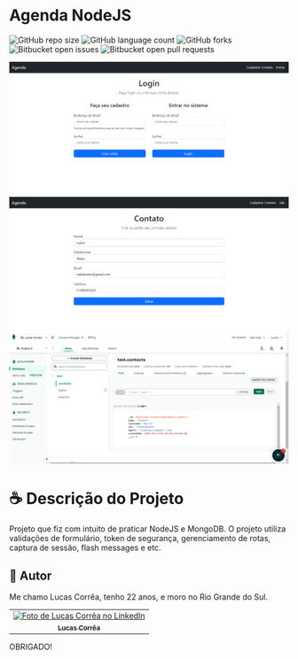 # Agenda NodeJS

![GitHub repo size](https://img.shields.io/github/repo-size/correa0105/Agenda-NodeJS-MongoDB?style=for-the-badge)
![GitHub language count](https://img.shields.io/github/languages/count/correa0105/Agenda-NodeJS-MongoDB?style=for-the-badge)
![GitHub forks](https://img.shields.io/github/forks/correa0105/Agenda-NodeJS-MongoDB?style=for-the-badge)
![Bitbucket open issues](https://img.shields.io/bitbucket/issues/correa0105/Agenda-NodeJS-MongoDB?style=for-the-badge)
![Bitbucket open pull requests](https://img.shields.io/bitbucket/pr-raw/correa0105/Agenda-NodeJS-MongoDB?style=for-the-badge)

<img src="exemplo1.PNG" alt="Exemplo do Projeto">
<img src="exemplo2.PNG" alt="Exemplo do Projeto">
<img src="exemplo3.PNG" alt="Exemplo do Projeto">

# ☕ Descrição do Projeto

Projeto que fiz com intuito de praticar NodeJS e MongoDB.
O projeto utiliza validações de formulário, token de segurança, gerenciamento de rotas, captura de sessão, flash messages e etc.

## 🤝 Autor

Me chamo Lucas Corrêa, tenho 22 anos, e moro no Rio Grande do Sul.

<table>
  <tr>
    <td align="center">
      <a href="https://www.linkedin.com/in/correalucas0105/">
        <img src="https://media.licdn.com/dms/image/D4D03AQFGzwfbGKhIrw/profile-displayphoto-shrink_800_800/0/1679342183738?e=1685577600&v=beta&t=8UN9aJtG7yggrAOqIRGdM0M4ReNAsF8Cmvd1xhRD6ZA" width="100px;" alt="Foto de Lucas Corrêa no LinkedIn"/><br>
        <sub>
            <b>Lucas Corrêa</b>
        </sub>
      </a>
    </td>
</table>

OBRIGADO!
